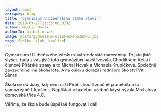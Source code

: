 ```yaml
---
layout: post
category: blog
title: 'Gymnázium U Libeňského zámku slaví!'
date: 2019-09-27T11:35:00.000Z
author: Michal Novák
authorId: michal.novak
image: posts/gymnazium-ulibenskehozamku.jpg
tags: [volby, klub, koalice]
---
```



Gymnázium U Libeňského zámku slaví stodesáté narozeniny. To jste jistě slyšeli, řada z vás jistě toto gymnázium navštěvovala. Chodili sem třeba i členové Pírátské strany a to Michal Novak a Michaela Krupičková. Společně zavzpomínali na školní léta. A na oslavu dorazil i radní pro školství Vít Šimral.

Škola se od doby, kdy sem naši Piráti chodili značně proměnila a to samozřejmě k lepšímu. Například v hudební učebně kdysi bývala Michalova domovská třída 4.C.

Věříme, že škola bude úspěšně fungovat i dál!
